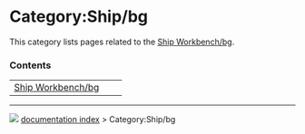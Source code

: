 # Category:Ship/bg
This category lists pages related to the [Ship Workbench/bg](Ship_Workbench/bg.md).

### Contents

|     |     |     |
| --- | --- | --- |
| [Ship Workbench/bg](Ship_Workbench/bg.md) |



---
![](images/Right_arrow.png) [documentation index](../README.md) > Category:Ship/bg
